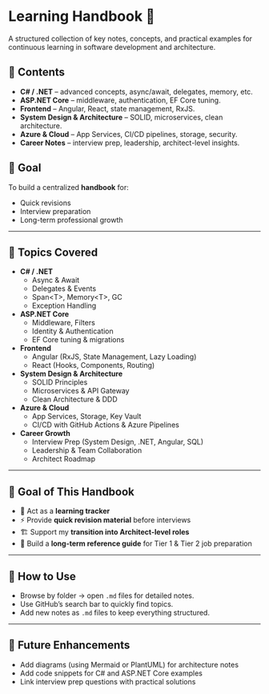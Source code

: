 # Learning Handbook 📘

A structured collection of key notes, concepts, and practical examples for continuous learning in software development and architecture.

## 📂 Contents
- **C# / .NET** – advanced concepts, async/await, delegates, memory, etc.
- **ASP.NET Core** – middleware, authentication, EF Core tuning.
- **Frontend** – Angular, React, state management, RxJS.
- **System Design & Architecture** – SOLID, microservices, clean architecture.
- **Azure & Cloud** – App Services, CI/CD pipelines, storage, security.
- **Career Notes** – interview prep, leadership, architect-level insights.

## 🎯 Goal
To build a centralized **handbook** for:
- Quick revisions  
- Interview preparation  
- Long-term professional growth  


---

## 📝 Topics Covered

- **C# / .NET**
  - Async & Await
  - Delegates & Events
  - Span\<T>, Memory\<T>, GC
  - Exception Handling
- **ASP.NET Core**
  - Middleware, Filters
  - Identity & Authentication
  - EF Core tuning & migrations
- **Frontend**
  - Angular (RxJS, State Management, Lazy Loading)
  - React (Hooks, Components, Routing)
- **System Design & Architecture**
  - SOLID Principles
  - Microservices & API Gateway
  - Clean Architecture & DDD
- **Azure & Cloud**
  - App Services, Storage, Key Vault
  - CI/CD with GitHub Actions & Azure Pipelines
- **Career Growth**
  - Interview Prep (System Design, .NET, Angular, SQL)
  - Leadership & Team Collaboration
  - Architect Roadmap

---

## 🎯 Goal of This Handbook

- 📖 Act as a **learning tracker**  
- ⚡ Provide **quick revision material** before interviews  
- 🏗️ Support my **transition into Architect-level roles**  
- 🚀 Build a **long-term reference guide** for Tier 1 & Tier 2 job preparation  

---

## 🔑 How to Use

- Browse by folder → open `.md` files for detailed notes.  
- Use GitHub’s search bar to quickly find topics.  
- Add new notes as `.md` files to keep everything structured.  

---

## 🌟 Future Enhancements

- Add diagrams (using Mermaid or PlantUML) for architecture notes  
- Add code snippets for C# and ASP.NET Core examples  
- Link interview prep questions with practical solutions  

